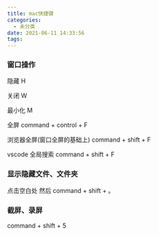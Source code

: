 ```yaml
---
title: mac快捷键
categories:
  - 未分类
date: 2021-06-11 14:33:56
tags:
---
```

### 窗口操作
隐藏 H

关闭 W

最小化 M

全屏 command + control + F

浏览器全屏(窗口全屏的基础上) command + shift + F

vscode 全局搜索 command + shift + F
### 显示隐藏文件、文件夹
点击空白处 然后 command + shift + 。

### 截屏、录屏
command + shift + 5